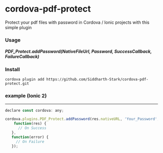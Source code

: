 # cordova-pdf-protect
Protect your pdf files with password in Cordova / Ionic projects with this simple plugin

### Usage
##### PDF_Protect.addPassword(NativeFileUrl, Password, SuccessCallback, FailureCallback)

### Install
```cordova plugin add https://github.com/Siddharth-Stark/cordova-pdf-protect.git```


### example (Ionic 2) ###
------------
```javascript
declare const cordova: any;

cordova.plugins.PDF_Protect.addPassword(res.nativeURL, 'Your_Password',
    function(res) {
      // On Success
   },
   function(error) {
     // On Failure 
   });

```

